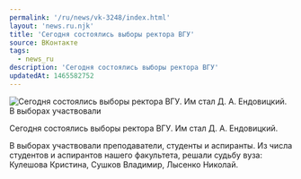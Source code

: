 ```yaml
---
permalink: '/ru/news/vk-3248/index.html'
layout: 'news.ru.njk'
title: 'Сегодня состоялись выборы ректора ВГУ'
source: ВКонтакте
tags:
  - news_ru
description: 'Сегодня состоялись выборы ректора ВГУ'
updatedAt: 1465582752
---
```

![Сегодня состоялись выборы ректора ВГУ. Им стал Д. А. Ендовицкий. В выборах участвовали](https://sun9-33.userapi.com/impf/c633228/v633228484/305ca/2qFI5wujuEs.jpg?size=720x540&quality=96&proxy=1&sign=f8c3f578ceba64f508e3d264a9a2edb6&c_uniq_tag=k8Et4-tc8wexaq2uha4tYNOn6WgarfWUjMoeYoCP3Ts&type=album)

Сегодня состоялись выборы ректора ВГУ. Им стал Д. А. Ендовицкий.

В выборах участвовали преподаватели, студенты и аспиранты. Из числа студентов и аспирантов нашего факультета, решали судьбу вуза: Кулешова Кристина, Сушков Владимир, Лысенко Николай.

